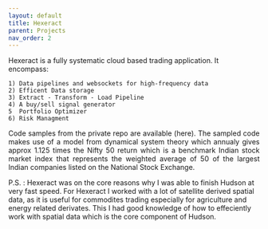 ```yaml
---
layout: default
title: Hexeract
parent: Projects
nav_order: 2
---
```


Hexeract is a fully systematic cloud based trading application. It encompass:

    1) Data pipelines and websockets for high-frequency data
    2) Efficent Data storage
    3) Extract - Transform - Load Pipeline
    4) A buy/sell signal generator
    5  Portfolio Optimizer
    6) Risk Managment

<p align="justify ">
 Code samples from the private repo are available (here). The sampled code  makes use of a model from dynamical system theory which annualy gives approx 1.125 times the Nifty 50 return which is a benchmark Indian stock market index that represents the weighted average of 50 of the largest Indian companies listed on the National Stock Exchange.
 </p>

 P.S. : Hexeract was on the core reasons why I was able to finish Hudson at very fast speed. For Hexeract I worked with a lot of satellite derived spatial data, as it is  useful for commodites trading especially for agriculture and energy related derivates. This I had good knowledge of how to effeciently work with spatial data which is the core component of Hudson.  